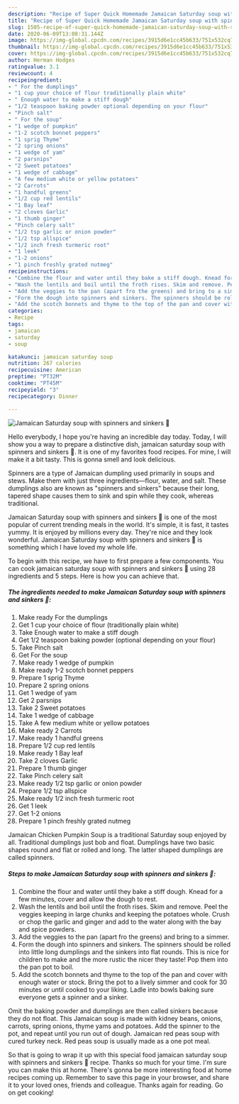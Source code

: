 ```yaml
---
description: "Recipe of Super Quick Homemade Jamaican Saturday soup with spinners and sinkers 🌱"
title: "Recipe of Super Quick Homemade Jamaican Saturday soup with spinners and sinkers 🌱"
slug: 1505-recipe-of-super-quick-homemade-jamaican-saturday-soup-with-spinners-and-sinkers
date: 2020-06-09T13:08:31.144Z
image: https://img-global.cpcdn.com/recipes/3915d6e1cc45b633/751x532cq70/jamaican-saturday-soup-with-spinners-and-sinkers-🌱-recipe-main-photo.jpg
thumbnail: https://img-global.cpcdn.com/recipes/3915d6e1cc45b633/751x532cq70/jamaican-saturday-soup-with-spinners-and-sinkers-🌱-recipe-main-photo.jpg
cover: https://img-global.cpcdn.com/recipes/3915d6e1cc45b633/751x532cq70/jamaican-saturday-soup-with-spinners-and-sinkers-🌱-recipe-main-photo.jpg
author: Herman Hodges
ratingvalue: 3.1
reviewcount: 4
recipeingredient:
- " For the dumplings"
- "1 cup your choice of flour traditionally plain white"
- " Enough water to make a stiff dough"
- "1/2 teaspoon baking powder optional depending on your flour"
- "Pinch salt"
- " For the soup"
- "1 wedge of pumpkin"
- "1-2 scotch bonnet peppers"
- "1 sprig Thyme"
- "2 spring onions"
- "1 wedge of yam"
- "2 parsnips"
- "2 Sweet potatoes"
- "1 wedge of cabbage"
- "A few medium white or yellow potatoes"
- "2 Carrots"
- "1 handful greens"
- "1/2 cup red lentils"
- "1 Bay leaf"
- "2 cloves Garlic"
- "1 thumb ginger"
- "Pinch celery salt"
- "1/2 tsp garlic or onion powder"
- "1/2 tsp allspice"
- "1/2 inch fresh turmeric root"
- "1 leek"
- "1-2 onions"
- "1 pinch freshly grated nutmeg"
recipeinstructions:
- "Combine the flour and water until they bake a stiff dough. Knead for a few minutes, cover and allow the dough to rest."
- "Wash the lentils and boil until the froth rises. Skim and remove. Peel the veggies keeping in large chunks and keeping the potatoes whole. Crush or chop the garlic and ginger and add to the water along with the bay and spice powders."
- "Add the veggies to the pan (apart fro the greens) and bring to a simmer."
- "Form the dough into spinners and sinkers. The spinners should be rolled into little long dumplings and the sinkers into flat rounds. This is nice for children to make and the more rustic the nicer they taste! Pop them into the pan pot to boil."
- "Add the scotch bonnets and thyme to the top of the pan and cover with enough water or stock. Bring the pot to a lively simmer and cook for 30 minutes or until cooked to your liking. Ladle into bowls baking sure everyone gets a spinner and a sinker."
categories:
- Recipe
tags:
- jamaican
- saturday
- soup

katakunci: jamaican saturday soup 
nutrition: 267 calories
recipecuisine: American
preptime: "PT32M"
cooktime: "PT45M"
recipeyield: "3"
recipecategory: Dinner

---
```



![Jamaican Saturday soup with spinners and sinkers 🌱](https://img-global.cpcdn.com/recipes/3915d6e1cc45b633/751x532cq70/jamaican-saturday-soup-with-spinners-and-sinkers-🌱-recipe-main-photo.jpg)

Hello everybody, I hope you're having an incredible day today. Today, I will show you a way to prepare a distinctive dish, jamaican saturday soup with spinners and sinkers 🌱. It is one of my favorites food recipes. For mine, I will make it a bit tasty. This is gonna smell and look delicious.

Spinners are a type of Jamaican dumpling used primarily in soups and stews. Make them with just three ingredients—flour, water, and salt. These dumplings also are known as &#34;spinners and sinkers&#34; because their long, tapered shape causes them to sink and spin while they cook, whereas traditional.

Jamaican Saturday soup with spinners and sinkers 🌱 is one of the most popular of current trending meals in the world. It's simple, it is fast, it tastes yummy. It is enjoyed by millions every day. They're nice and they look wonderful. Jamaican Saturday soup with spinners and sinkers 🌱 is something which I have loved my whole life.


To begin with this recipe, we have to first prepare a few components. You can cook jamaican saturday soup with spinners and sinkers 🌱 using 28 ingredients and 5 steps. Here is how you can achieve that.

<!--inarticleads1-->

##### The ingredients needed to make Jamaican Saturday soup with spinners and sinkers 🌱:

1. Make ready  For the dumplings
1. Get 1 cup your choice of flour (traditionally plain white)
1. Take  Enough water to make a stiff dough
1. Get 1/2 teaspoon baking powder (optional depending on your flour)
1. Take Pinch salt
1. Get  For the soup
1. Make ready 1 wedge of pumpkin
1. Make ready 1-2 scotch bonnet peppers
1. Prepare 1 sprig Thyme
1. Prepare 2 spring onions
1. Get 1 wedge of yam
1. Get 2 parsnips
1. Take 2 Sweet potatoes
1. Take 1 wedge of cabbage
1. Take A few medium white or yellow potatoes
1. Make ready 2 Carrots
1. Make ready 1 handful greens
1. Prepare 1/2 cup red lentils
1. Make ready 1 Bay leaf
1. Take 2 cloves Garlic
1. Prepare 1 thumb ginger
1. Take Pinch celery salt
1. Make ready 1/2 tsp garlic or onion powder
1. Prepare 1/2 tsp allspice
1. Make ready 1/2 inch fresh turmeric root
1. Get 1 leek
1. Get 1-2 onions
1. Prepare 1 pinch freshly grated nutmeg


Jamaican Chicken Pumpkin Soup is a traditional Saturday soup enjoyed by all. Traditional dumplings just bob and float. Dumplings have two basic shapes round and flat or rolled and long. The latter shaped dumplings are called spinners. 

<!--inarticleads2-->

##### Steps to make Jamaican Saturday soup with spinners and sinkers 🌱:

1. Combine the flour and water until they bake a stiff dough. Knead for a few minutes, cover and allow the dough to rest.
1. Wash the lentils and boil until the froth rises. Skim and remove. Peel the veggies keeping in large chunks and keeping the potatoes whole. Crush or chop the garlic and ginger and add to the water along with the bay and spice powders.
1. Add the veggies to the pan (apart fro the greens) and bring to a simmer.
1. Form the dough into spinners and sinkers. The spinners should be rolled into little long dumplings and the sinkers into flat rounds. This is nice for children to make and the more rustic the nicer they taste! Pop them into the pan pot to boil.
1. Add the scotch bonnets and thyme to the top of the pan and cover with enough water or stock. Bring the pot to a lively simmer and cook for 30 minutes or until cooked to your liking. Ladle into bowls baking sure everyone gets a spinner and a sinker.


Omit the baking powder and dumplings are then called sinkers because they do not float. This Jamaican soup is made with kidney beans, onions, carrots, spring onions, thyme yams and potatoes. Add the spinner to the pot, and repeat until you run out of dough. Jamaican red peas soup with cured turkey neck. Red peas soup is usually made as a one pot meal. 

So that is going to wrap it up with this special food jamaican saturday soup with spinners and sinkers 🌱 recipe. Thanks so much for your time. I'm sure you can make this at home. There's gonna be more interesting food at home recipes coming up. Remember to save this page in your browser, and share it to your loved ones, friends and colleague. Thanks again for reading. Go on get cooking!
